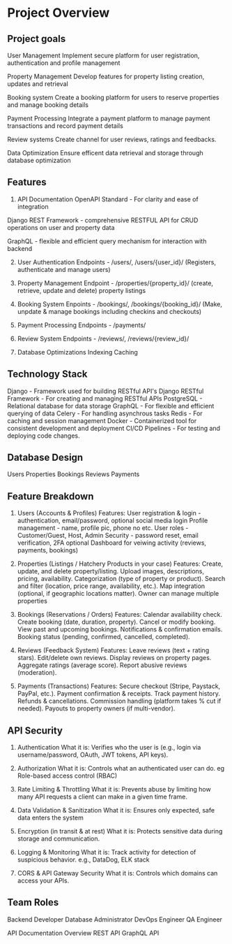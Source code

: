 # Project Overview

## Project goals

User Management
Implement secure platform for user registration, authentication and profile management

Property Management
Develop features for property listing creation, updates and retrieval

Booking system
Create a booking platform for users to reserve properties and manage booking details

Payment Processing
Integrate a payment platform to manage payment transactions and record payment details

Review systems
Create channel for user reviews, ratings and feedbacks.

Data Optimization
Ensure efficent data retrieval and storage through database optimization

## Features

1. API Documentation
OpenAPI Standard - For clarity and ease of integration

Django REST Framework - comprehensive RESTFUL API for CRUD operations on user and property data

GraphQL - flexible and efficient query mechanism for interaction with backend

2. User Authentication
Endpoints - /users/, /users/{user_id}/ (Registers, authenticate and manage users)

3. Property Management
Endpoint - /properties/{property_id}/ (create, retrieve, update and delete) property listings

4. Booking System
Enpoints - /bookings/, /bookings/{booking_id}/ (Make, unpdate & manage bookings including checkins and checkouts)

5. Payment Processing
Endpoints - /payments/

6. Review System
Endpoints - /reviews/, /reviews/{review_id}/

7. Database Optimizations
Indexing
Caching

## Technology Stack

Django - Framework used for building RESTful API's
Django RESTful Framework - For creating and managing RESTful APIs
PostgreSQL - Relational database for data storage
GraphQL - For flexible and efficient querying of data
Celery - For handling asynchrous tasks
Redis - For caching and session management
Docker - Containerized tool for consistent development and deployment
CI/CD Pipelines - For testing and deploying code changes.

## Database Design

Users
Properties
Bookings
Reviews
Payments

## Feature Breakdown

1. Users (Accounts & Profiles)
Features:
User registration & login - authentication, email/password, optional social media login
Profile management - name, profile pic, phone no etc.
User roles - Customer/Guest, Host, Admin
Security - password reset, email verification, 2FA optional
Dashboard for veiwing activity (reviews, payments, bookings)

2. Properties (Listings / Hatchery Products in your case)
Features:
Create, update, and delete property/listing.
Upload images, descriptions, pricing, availability.
Categorization (type of property or product).
Search and filter (location, price range, availability, etc.).
Map integration (optional, if geographic locations matter).
Owner can manage multiple properties

3. Bookings (Reservations / Orders)
Features:
Calendar availability check.
Create booking (date, duration, property).
Cancel or modify booking.
View past and upcoming bookings.
Notifications & confirmation emails.
Booking status (pending, confirmed, cancelled, completed).

4. Reviews (Feedback System)
Features:
Leave reviews (text + rating stars).
Edit/delete own reviews.
Display reviews on property pages.
Aggregate ratings (average score).
Report abusive reviews (moderation).

5. Payments (Transactions)
Features:
Secure checkout (Stripe, Paystack, PayPal, etc.).
Payment confirmation & receipts.
Track payment history.
Refunds & cancellations.
Commission handling (platform takes % cut if needed).
Payouts to property owners (if multi-vendor).

## API Security

1. Authentication
What it is: Verifies who the user is (e.g., login via username/password, OAuth, JWT tokens, API keys).

2. Authorization
What it is: Controls what an authenticated user can do. eg Role-based access control (RBAC)

3. Rate Limiting & Throttling
What it is: Prevents abuse by limiting how many API requests a client can make in a given time frame.

4. Data Validation & Sanitization
What it is: Ensures only expected, safe data enters the system

5. Encryption (in transit & at rest)
What it is: Protects sensitive data during storage and communication.

6. Logging & Monitoring
What it is: Track activity for detection of suspicious behavior. e.g., DataDog, ELK stack

7. CORS & API Gateway Security
What it is: Controls which domains can access your APIs.

## Team Roles

Backend Developer
Database Administrator
DevOps Engineer
QA Engineer

API Documentation Overview
REST API
GraphQL API

